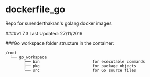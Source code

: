 # dockerfile_go
Repo for surenderthakran's golang docker images

####v1.7.3
Last Updated: 27/11/2016

###Go workspace folder structure in the container:
```
/root
  └── go_workspace
        ├── bin                       for executable commands
        ├── pkg                       for package objects
        └── src                       for Go source files
```
